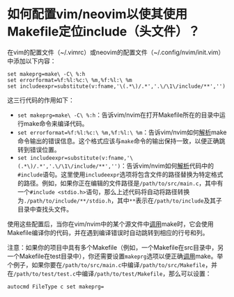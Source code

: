 # 如何配置vim/neovim以使其使用Makefile定位include（头文件）？

在vim的配置文件（~/.vimrc）或neovim的配置文件（~/.config/nvim/init.vim）中添加以下内容：

```vim
set makeprg=make\ -C\ %:h
set errorformat=%f:%l:%c:\ %m,%f:%l:\ %m
set includeexpr=substitute(v:fname,'\(.*\)/.*','.\/\1\/include/**','')
```

这三行代码的作用如下：

- `set makeprg=make\ -C\ %:h`：告诉vim/nvim在打开Makefile所在的目录中运行make命令来编译代码。
- `set errorformat=%f:%l:%c:\ %m,%f:%l:\ %m`：告诉vim/nvim如何[解析](http://www.volcengine.com/product/trafficroute)make命令输出的错误信息。这个格式应该与`make`命令的输出保持一致，以便正确跳转到错误位置。
- `set includeexpr=substitute(v:fname,'\(.*\)/.*','.\/\1\/include/**','')`：告诉vim/nvim如何[解析](http://www.volcengine.com/product/trafficroute)代码中的`#include`语句。这里使用`includeexpr`选项将包含文件的路径替换为特定格式的路径。例如，如果你正在编辑的文件路径是`/path/to/src/main.c`，其中有一个`#include <stdio.h>`语句，那么上述代码将自动将路径转换为`./path/to/include/**/stdio.h`，其中`**`表示在`/path/to/include`及其子目录中查找头文件。

使用这些配置后，当你在vim/nvim中的某个源文件中[调用](https://api.volcengine.com/api-explorer)make时，它会使用Makefile编译你的代码，并在遇到编译错误时自动跳转到相应的行号和列。

注意：如果你的项目中具有多个Makefile（例如，一个Makefile在src目录中，另一个Makefile在test目录中），你还需要设置`makeprg`选项以便正确[调用](https://api.volcengine.com/api-explorer)make。举个例子，如果你要在`/path/to/src/main.c`中编译`/path/to/src/Makefile`，并在`/path/to/test/test.c`中编译`/path/to/test/Makefile`，那么可以设置：

```vim
autocmd FileType c set makeprg=
```